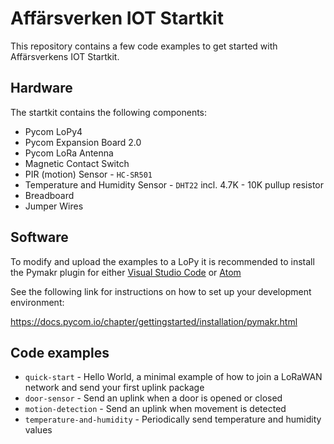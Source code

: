 # Affärsverken IOT Startkit

This repository contains a few code examples to get started with Affärsverkens IOT Startkit.

## Hardware

The startkit contains the following components:

- Pycom LoPy4
- Pycom Expansion Board 2.0
- Pycom LoRa Antenna
- Magnetic Contact Switch
- PIR (motion) Sensor - `HC-SR501`
- Temperature and Humidity Sensor - `DHT22` incl. 4.7K - 10K pullup resistor
- Breadboard
- Jumper Wires

## Software

To modify and upload the examples to a LoPy it is recommended to install the Pymakr plugin for either [Visual Studio Code](https://code.visualstudio.com/) or [Atom](https://atom.io/)

See the following link for instructions on how to set up your development environment:

https://docs.pycom.io/chapter/gettingstarted/installation/pymakr.html

## Code examples

- `quick-start` - Hello World, a minimal example of how to join a LoRaWAN network and send your first uplink package
- `door-sensor` - Send an uplink when a door is opened or closed
- `motion-detection` - Send an uplink when movement is detected
- `temperature-and-humidity` - Periodically send temperature and humidity values
